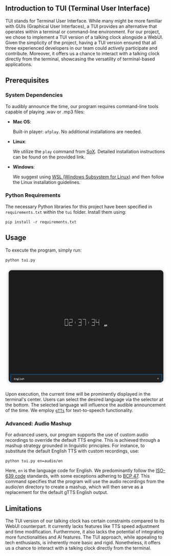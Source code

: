 ## Introduction to TUI (Terminal User Interface)

TUI stands for Terminal User Interface. While many might be more familiar with GUIs (Graphical User Interfaces), a TUI provides an alternative that operates within a terminal or command-line environment. For our project, we chose to implement a TUI version of a talking clock alongside a WebUI. Given the simplicity of the project, having a TUI version ensured that all three experienced developers in our team could actively participate and contribute. Moreover, it offers us a chance to interact with a talking clock directly from the terminal, showcasing the versatility of terminal-based applications. 

## Prerequisites

### System Dependencies

To audibly announce the time, our program requires command-line tools capable of playing .wav or .mp3 files:

- **Mac OS**: 
  
  Built-in player: `afplay`. No additional installations are needed.

- **Linux**:

  We utilize the `play` command from [SoX](https://arielvb.readthedocs.io/en/latest/docs/commandline/sox.html). Detailed installation instructions can be found on the provided link.

- **Windows**:

  We suggest using [WSL (Windows Subsystem for Linux)](https://learn.microsoft.com/en-us/windows/wsl/install) and then follow the Linux installation guidelines.

### Python Requirements

The necessary Python libraries for this project have been specified in `requirements.txt` within the `tui` folder. Install them using:
```shell
pip install -r requirements.txt
```

## Usage

To execute the program, simply run:

```shell
python tui.py
```

![](./tui_screenshot.png)

Upon execution, the current time will be prominently displayed in the terminal's center. Users can select the desired language via the selector at the bottom. The selected language will influence the audible announcement of the time. We employ [`gTTs`](https://github.com/pndurette/gTTS) for text-to-speech functionality.

### Advanced: Audio Mashup

For advanced users, our program supports the use of custom audio recordings to override the default TTS engine. This is achieved through a mashup strategy grounded in linguistic principles. For instance, to substitute the default English TTS with custom recordings, use:

```shell
python tui.py en=audio/en
```

Here, `en` is the language code for English. We predominantly follow the [ISO-639 code](https://www.iso.org/iso-639-language-codes.html) standards, with some exceptions adhering to [BCP 47](https://www.rfc-editor.org/info/bcp47). This command specifies that the program will use the audio recordings from the audio/en directory to create a mashup, which will then serve as a replacement for the default gTTS English output.

## Limitations

The TUI version of our talking clock has certain constraints compared to its WebUI counterpart. It currently lacks features like TTS speed adjustment and time modification. Furthermore, it also lacks the potential of integrating more functionalities and AI features. The TUI approach, while appealing to tech enthusiasts, is inherently more basic and rigid. Nonetheless, it offers us a chance to interact with a talking clock directly from the terminal.